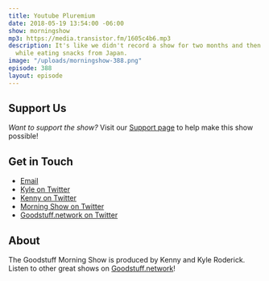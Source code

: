 ```yaml
---
title: Youtube Pluremium
date: 2018-05-19 13:54:00 -06:00
show: morningshow
mp3: https://media.transistor.fm/1605c4b6.mp3
description: It's like we didn't record a show for two months and then recorded in-person
  while eating snacks from Japan.
image: "/uploads/morningshow-388.png"
episode: 388
layout: episode
---
```


## Support Us
*Want to support the show?* Visit our [Support page](https://goodstuff.network/support) to help make this show possible!

## Get in Touch
* [Email](mailto:kyle@goodstuff.network)
* [Kyle on Twitter](http://twitter.com/dogburps)
* [Kenny on Twitter](http://twitter.com/pizzarobotics)
* [Morning Show on Twitter](http://twitter.com/morningshowam)
* [Goodstuff.network on Twitter](http://twitter.com/goodstufffm)

## About
The Goodstuff Morning Show is produced by Kenny and Kyle Roderick. Listen to other great shows on [Goodstuff.network](http://goodstuff.network/shows)!
